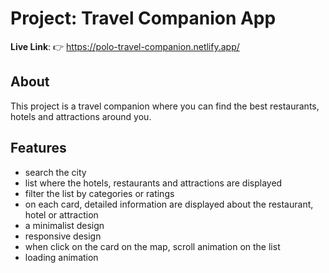 # Project: Travel Companion App

**Live Link**:
👉 https://polo-travel-companion.netlify.app/

## About

This project is a travel companion where you can find the best restaurants, hotels and attractions around you.

## Features

- search the city
- list where the hotels, restaurants and attractions are displayed
- filter the list by categories or ratings
- on each card, detailed information are displayed about the restaurant, hotel or attraction
- a minimalist design
- responsive design
- when click on the card on the map, scroll animation on the list
- loading animation
